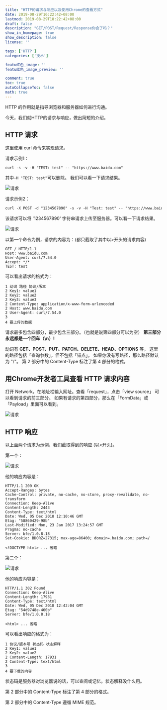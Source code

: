 ```yaml
---
title: "HTTP的请求与响应以及使用Chrome的查看方式"
date: 2019-08-29T16:22:42+08:00
lastmod: 2019-08-29T18:22:42+08:00
draft: false
description: "GET/POST/Request/Response你会了吗？"
show_in_homepage: true
show_description: false
license: ''

tags: ['HTTP']
categories: ['技术']

featu红色_image: ''
featu红色_image_preview: ''

comment: true
toc: true
autoCollapseToc: false
math: true
---
```


HTTP 的作用就是指导浏览器和服务器如何进行沟通。

今天，我们就HTTP的请求与响应，做出简短的介绍。
## HTTP 请求 

这里使用 curl 命令来实现请求。

请求示例1：

```txt
curl -s -v -H "TEST: test" -- "https://www.baidu.com"
```

其中`-H "TEST: test"`可以删除。
我们可以看一下请求结果。

![请求](/images/http/1.png)

请求示例2：

```txt
curl -X POST -d "1234567890" -s -v -H "Test: test" -- "https://www.baidu.com"
```

该请求可以将 '1234567890' 字符串请求上传至服务器。可以看一下请求结果。

![请求](/images/http/2.png)

以第一个命令为例，请求的内容为：(都只截取了其中以>开头的请求内容)

```
GET / HTTP/1.1
Host: www.baidu.com
User-Agent: curl/7.54.0
Accept: */*
TEST: test
```

可以看出请求的格式为：
```
1 动词 路径 协议/版本
2 Key1: value1
2 Key2: value2
2 Key3: value3
2 Content-Type: application/x-www-form-urlencoded
2 Host: www.baidu.com
2 User-Agent: curl/7.54.0
3 
4 要上传的数据
```
请求最多包含四部分，最少包含三部分。（也就是说第四部分可以为空）
**第三部分永远都是一个回车（\\n）!**

动词有 **GET、POST、PUT、PATCH、DELETE、HEAD、OPTIONS** 等，
这里的路径包括「查询参数」，但不包括「锚点」。
如果你没有写路径，那么路径默认为 "/"。
第 2 部分中的 Content-Type 标注了第 4 部分的格式。

## 用Chrome开发者工具查看 HTTP 请求内容

打开 Network，在地址栏输入网址。查看「request」，点击「view source」
可以看到请求的前三部分。
如果有请求的第四部分，那么在「FormData」或「Payload」里面可以看到。

![请求](/images/http/3.png)

## HTTP 响应

以上面两个请求为示例，我们截取得到的响应 (以<开头)。

第一个：

![请求](/images/http/4.jpeg)

他的响应内容是：

```
HTTP/1.1 200 OK
Accept-Ranges: bytes
Cache-Control: private, no-cache, no-store, proxy-revalidate, no-transform
Connection: Keep-Alive
Content-Length: 2443
Content-Type: text/html
Date: Wed, 05 Dec 2018 12:10:46 GMT
Etag: "58860429-98b"
Last-Modified: Mon, 23 Jan 2017 13:24:57 GMT
Pragma: no-cache
Server: bfe/1.0.8.18
Set-Cookie: BDORZ=27315; max-age=86400; domain=.baidu.com; path=/
    
<!DOCTYPE html> ... 省略
```

第二个：

![请求](/images/http/5.jpeg)

他的响应内容是：

```
HTTP/1.1 302 Found
Connection: Keep-Alive
Content-Length: 17931
Content-Type: text/html
Date: Wed, 05 Dec 2018 12:42:04 GMT
Etag: "54d9748e-460b"
Server: bfe/1.0.8.18
    
<html> ... 省略
```

可以看出响应的格式为：

```
1 协议/版本号 状态码 状态解释
2 Key1: value1
2 Key2: value2
2 Content-Length: 17931
2 Content-Type: text/html
3
4 要下载的内容
```

状态码是服务器对浏览器说的话，可以查阅或记忆。状态解释没什么用。

第 2 部分中的 Content-Type 标注了第 4 部分的格式。

第 2 部分中的 Content-Type 遵循 MIME 规范。
